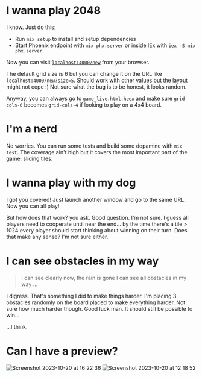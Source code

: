 # I wanna play 2048

I know. Just do this:

  * Run `mix setup` to install and setup dependencies
  * Start Phoenix endpoint with `mix phx.server` or inside IEx with `iex -S mix phx.server`

Now you can visit [`localhost:4000/new`](http://localhost:4000/new) from your browser.

The default grid size is 6 but you can change it on the URL like `localhost:4000/new?size=5`. Should work with other values but the layout might not cope :) Not sure what the bug is to be honest, it looks random.

Anyway, you can always go to `game_live.html.heex` and make sure `grid-cols-6` becomes `grid-cols-4` if looking to play on a 4x4 board.

# I'm a nerd

No worries. You can run some tests and build some dopamine with `mix test`. The coverage ain't high but it covers the most important part of the game: sliding tiles.

# I wanna play with my dog

I got you covered! Just launch another window and go to the same URL. Now you can all play!

But how does that work? you ask. Good question. I'm not sure. I guess all players need to cooperate until near the end... by the time there's a tile > 1024 every player should start thinking about winning on their turn. Does that make any sense? I'm not sure either.

# I can see obstacles in my way

> I can see clearly now, the rain is gone
> I can see all obstacles in my way
> ...

I digress. That's something I did to make things harder. I'm placing 3 obstacles randomly on the board placed to make everything harder. Not sure how much harder though. Good luck man. It should still be possible to win...

...I think.

# Can I have a preview?

![Screenshot 2023-10-20 at 16 22 36](https://github.com/brecke/2048/assets/19879/d273dfbf-eb7e-4dd0-9acc-a08691c96f79)
![Screenshot 2023-10-20 at 12 18 52](https://github.com/brecke/2048/assets/19879/76ab0876-b061-489d-8ba8-b745a4310ccc)

